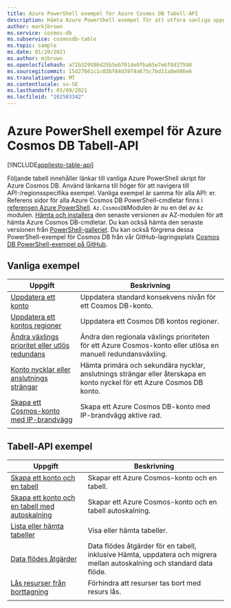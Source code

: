 ```yaml
---
title: Azure PowerShell exempel för Azure Cosmos DB Tabell-API
description: Hämta Azure PowerShell exempel för att utföra vanliga uppgifter i Azure Cosmos DB Tabell-API
author: markjbrown
ms.service: cosmos-db
ms.subservice: cosmosdb-table
ms.topic: sample
ms.date: 01/20/2021
ms.author: mjbrown
ms.openlocfilehash: a72b329586d25b5eb7014e0fba65e7e6f8d37598
ms.sourcegitcommit: 15d27661c1c03bf84d3974a675c7bd11a0e086e6
ms.translationtype: MT
ms.contentlocale: sv-SE
ms.lasthandoff: 03/09/2021
ms.locfileid: "102503342"
---
```

# <a name="azure-powershell-samples-for-azure-cosmos-db-table-api"></a>Azure PowerShell exempel för Azure Cosmos DB Tabell-API
[!INCLUDE[appliesto-table-api](includes/appliesto-table-api.md)]

Följande tabell innehåller länkar till vanliga Azure PowerShell skript för Azure Cosmos DB. Använd länkarna till höger för att navigera till API-/regionsspecifika exempel. Vanliga exempel är samma för alla API: er. Referens sidor för alla Azure Cosmos DB PowerShell-cmdletar finns i [referensen Azure PowerShell](/powershell/module/az.cosmosdb). `Az.CosmosDB`Modulen är nu en del av `Az` modulen. [Hämta och installera](/powershell/azure/install-az-ps) den senaste versionen av AZ-modulen för att hämta Azure Cosmos DB-cmdletar. Du kan också hämta den senaste versionen från [PowerShell-galleriet](https://www.powershellgallery.com/packages/Az/5.4.0). Du kan också förgrena dessa PowerShell-exempel för Cosmos DB från vår GitHub-lagringsplats [Cosmos DB PowerShell-exempel på GitHub](https://github.com/Azure/azure-docs-powershell-samples/tree/master/cosmosdb).

## <a name="common-samples"></a>Vanliga exempel

|Uppgift | Beskrivning |
|---|---|
|[Uppdatera ett konto](scripts/powershell/common/account-update.md?toc=%2fpowershell%2fmodule%2ftoc.json)| Uppdatera standard konsekvens nivån för ett Cosmos DB-konto. |
|[Uppdatera ett kontos regioner](scripts/powershell/common/update-region.md?toc=%2fpowershell%2fmodule%2ftoc.json)| Uppdatera ett Cosmos DB kontos regioner. |
|[Ändra växlings prioritet eller utlös redundans](scripts/powershell/common/failover-priority-update.md?toc=%2fpowershell%2fmodule%2ftoc.json)| Ändra den regionala växlings prioriteten för ett Azure Cosmos-konto eller utlösa en manuell redundansväxling. |
|[Konto nycklar eller anslutnings strängar](scripts/powershell/common/keys-connection-strings.md?toc=%2fpowershell%2fmodule%2ftoc.json)| Hämta primära och sekundära nycklar, anslutnings strängar eller återskapa en konto nyckel för ett Azure Cosmos DB konto. |
|[Skapa ett Cosmos-konto med IP-brandvägg](scripts/powershell/common/firewall-create.md?toc=%2fpowershell%2fmodule%2ftoc.json)| Skapa ett Azure Cosmos DB-konto med IP-brandvägg aktive rad. |
|||

## <a name="table-api-samples"></a>Tabell-API exempel

|Uppgift | Beskrivning |
|---|---|
|[Skapa ett konto och en tabell](scripts/powershell/table/create.md?toc=%2fpowershell%2fmodule%2ftoc.json)| Skapar ett Azure Cosmos-konto och en tabell. |
|[Skapa ett konto och en tabell med autoskalning](scripts/powershell/table/autoscale.md?toc=%2fpowershell%2fmodule%2ftoc.json)| Skapar ett Azure Cosmos-konto och en tabell autoskalning. |
|[Lista eller hämta tabeller](scripts/powershell/table/list-get.md?toc=%2fpowershell%2fmodule%2ftoc.json)| Visa eller hämta tabeller. |
|[Data flödes åtgärder](scripts/powershell/table/throughput.md?toc=%2fpowershell%2fmodule%2ftoc.json)| Data flödes åtgärder för en tabell, inklusive Hämta, uppdatera och migrera mellan autoskalning och standard data flöde. |
|[Lås resurser från borttagning](scripts/powershell/table/lock.md?toc=%2fpowershell%2fmodule%2ftoc.json)| Förhindra att resurser tas bort med resurs lås. |
|||

